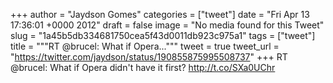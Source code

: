 
+++
author = "Jaydson Gomes"
categories = ["tweet"]
date = "Fri Apr 13 17:36:01 +0000 2012"
draft = false
image = "No media found for this Tweet"
slug = "1a45b5db334681750cea5f43d0011db923c975a1"
tags = ["tweet"]
title = """RT @brucel: What if Opera..."""
tweet = true
tweet_url = "https://twitter.com/jaydson/status/190855875995508737"
+++
RT @brucel: What if Opera didn't have it first? http://t.co/SXa0UChr
